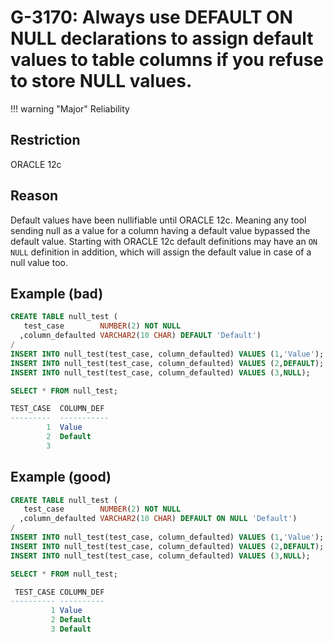 # G-3170: Always use DEFAULT ON NULL declarations to assign default values to table columns if you refuse to store NULL values.

!!! warning "Major"
    Reliability

## Restriction

ORACLE 12c

## Reason

Default values have been nullifiable until ORACLE 12c. Meaning any tool sending null as a value for a column having a default value bypassed the default value. Starting with ORACLE 12c default definitions may have an `ON NULL` definition in addition, which will assign the default value in case of a null value too.

## Example (bad)

``` sql
CREATE TABLE null_test (
   test_case        NUMBER(2) NOT NULL
  ,column_defaulted VARCHAR2(10 CHAR) DEFAULT 'Default')
/
INSERT INTO null_test(test_case, column_defaulted) VALUES (1,'Value');
INSERT INTO null_test(test_case, column_defaulted) VALUES (2,DEFAULT);
INSERT INTO null_test(test_case, column_defaulted) VALUES (3,NULL);

SELECT * FROM null_test;

TEST_CASE  COLUMN_DEF
---------  -----------
        1  Value
        2  Default
        3
```

## Example (good)

``` sql
CREATE TABLE null_test (
   test_case        NUMBER(2) NOT NULL
  ,column_defaulted VARCHAR2(10 CHAR) DEFAULT ON NULL 'Default')
/
INSERT INTO null_test(test_case, column_defaulted) VALUES (1,'Value');
INSERT INTO null_test(test_case, column_defaulted) VALUES (2,DEFAULT);
INSERT INTO null_test(test_case, column_defaulted) VALUES (3,NULL);

SELECT * FROM null_test;

 TEST_CASE COLUMN_DEF
---------- ----------
         1 Value     
         2 Default   
         3 Default
```
